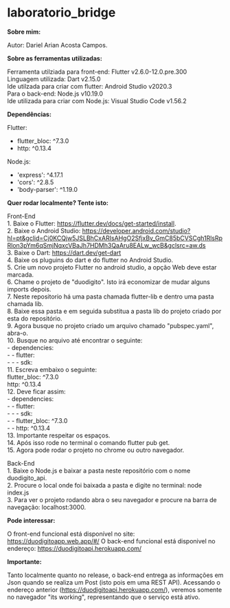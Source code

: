 # laboratorio_bridge

__Sobre mim:__

  Autor: Dariel Arian Acosta Campos.

__Sobre as ferramentas utilizadas:__

  Ferramenta utilziada para front-end: Flutter v2.6.0-12.0.pre.300 <br />
  Linguagem utilizada: Dart v2.15.0 <br />
  Ide utilzada para criar com flutter: Android Studio v2020.3 <br />
  Para o back-end: Node.js v10.19.0 <br />
  Ide utilizada para criar com Node.js: Visual Studio Code v1.56.2 <br />

__Dependências:__

  Flutter: <br />
  - flutter_bloc: ^7.3.0 <br />
  - http: ^0.13.4 <br />

  Node.js: <br />
  - 'express': ^4.17.1 <br />
  - 'cors': ^2.8.5 <br />
  - 'body-parser': ^1.19.0
  
__Quer rodar localmente? Tente isto:__

  Front-End <br />
    1. Baixe o Flutter: https://flutter.dev/docs/get-started/install. <br />
    2. Baixe o Android Studio: https://developer.android.com/studio?hl=pt&gclid=Cj0KCQjw5JSLBhCxARIsAHgO2SfjxBv_GmC85bCVSCgh1RlsRpRlon3pYm6qSmjNqxcVBaJh7HDMh3QaAru8EALw_wcB&gclsrc=aw.ds <br />
    3. Baixe o Dart: https://dart.dev/get-dart <br />
    4. Baixe os pluguins do dart e do flutter no Android Studio. <br />
    5. Crie um novo projeto Flutter no android studio, a opção Web deve estar marcada.<br />
    6. Chame o projeto de "duodigito". Isto irá economizar de mudar alguns imports depois. <br />
    7. Neste repositorio há uma pasta chamada flutter-lib e dentro uma pasta chamada lib. <br />
    8. Baixe essa pasta e em seguida substitua a pasta lib do projeto criado por esta do repositório. <br />
    9. Agora busque no projeto criado um arquivo chamado "pubspec.yaml", abra-o. <br />
    10. Busque no arquivo até encontrar o seguinte: <br />
    - dependencies: <br />
    - - flutter: <br />
    - - - sdk: <br />
    11. Escreva embaixo o seguinte: <br />
    flutter_bloc: ^7.3.0 <br />
    http: ^0.13.4 <br />
    12. Deve ficar assim: <br />
    - dependencies: <br />
    - - flutter: <br />
    - - - sdk: <br />
    - - flutter_bloc: ^7.3.0 <br />
    - - http: ^0.13.4 <br />
    13. Importante respeitar os espaços. <br />
    14. Após isso rode no terminal o comando flutter pub get. <br />
    15. Agora pode rodar o projeto no chrome ou outro navegador. <br />

  Back-End <br />
    1. Baixe o Node.js e baixar a pasta neste repositório com o nome duodigito_api.<br />
    2. Procure o local onde foi baixada a pasta e digite no terminal: node index.js<br />
    3. Para ver o projeto rodando abra o seu navegador e procure na barra de navegação: localhost:3000.<br />

__Pode interessar:__
  
  O front-end funcional está disponível no site: https://duodigitoapp.web.app/#/
  O back-end funcional está disponivel no endereço: https://duodigitoapi.herokuapp.com/
  
__Importante:__
  
  Tanto localmente quanto no release, o back-end entrega as informações em Json quando se realiza um Post (isto pois em uma REST API). Acessando o endereço anterior (https://duodigitoapi.herokuapp.com/), veremos somente no navegador "its working", representando que o serviço está ativo.
